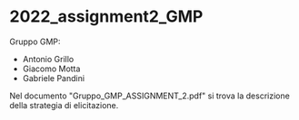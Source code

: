 # 2022_assignment2_GMP

Gruppo GMP:
* Antonio Grillo
* Giacomo Motta
* Gabriele Pandini

Nel documento "Gruppo_GMP_ASSIGNMENT_2.pdf" si trova la descrizione della strategia di elicitazione.
